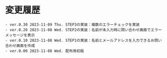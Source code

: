 # 変更履歴

	- ver.0.30 2023-11-09 Thu. STEP3の実装：複数のエラーチェックを実装
	- ver.0.20 2023-11-08 Wed. STEP2の実装：名前が未入力時に問い合わせ画面でエラーメッセージを表示
	- ver.0.10 2023-11-08 Wed. STEP1の実装：名前とメールアドレスを入力できるお問い合わせ画面を作成
	- ver.0.00 2023-11-08 Wed. 配布用初版